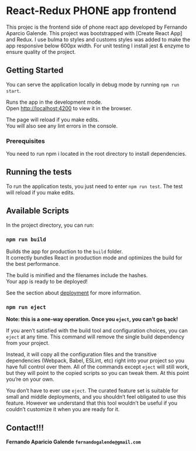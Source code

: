 # React-Redux PHONE app frontend

This projec is the frontend side of phone react app developed by Fernando Aparcio Galende.
This project was bootstrapped with [Create React App] and Redux.
I use bulma to styles and customs styles was added to make the app responsive below 600px width.
For unit testing I install jest & enzyme to ensure quality of the project.

## Getting Started

You can serve the application locally in debug mode by running `npm run start`.

Runs the app in the development mode.<br>
Open [http://localhost:4200](http://localhost:4200) to view it in the browser.

The page will reload if you make edits.<br>
You will also see any lint errors in the console.

### Prerequisites

You need to run npm i located in the root directory to install dependencies.

## Running the tests

To run the application tests, you just need to enter `npm run test`. The test will reload if you make edits.

## Available Scripts

In the project directory, you can run:

### `npm run build`

Builds the app for production to the `build` folder.<br>
It correctly bundles React in production mode and optimizes the build for the best performance.

The build is minified and the filenames include the hashes.<br>
Your app is ready to be deployed!

See the section about [deployment](https://facebook.github.io/create-react-app/docs/deployment) for more information.

### `npm run eject`

**Note: this is a one-way operation. Once you `eject`, you can’t go back!**

If you aren’t satisfied with the build tool and configuration choices, you can `eject` at any time. This command will remove the single build dependency from your project.

Instead, it will copy all the configuration files and the transitive dependencies (Webpack, Babel, ESLint, etc) right into your project so you have full control over them. All of the commands except `eject` will still work, but they will point to the copied scripts so you can tweak them. At this point you’re on your own.

You don’t have to ever use `eject`. The curated feature set is suitable for small and middle deployments, and you shouldn’t feel obligated to use this feature. However we understand that this tool wouldn’t be useful if you couldn’t customize it when you are ready for it.

## Contact!!!

**Fernando Aparicio Galende `fernandogalende@gmail.com`**
